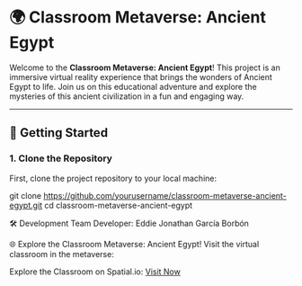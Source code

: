 # 🌍 Classroom Metaverse: Ancient Egypt

Welcome to the **Classroom Metaverse: Ancient Egypt**! This project is an immersive virtual reality experience that brings the wonders of Ancient Egypt to life. Join us on this educational adventure and explore the mysteries of this ancient civilization in a fun and engaging way.

---


## 🚀 Getting Started

### 1. Clone the Repository
First, clone the project repository to your local machine:

git clone https://github.com/yourusername/classroom-metaverse-ancient-egypt.git
cd classroom-metaverse-ancient-egypt

🛠️ Development Team
Developer: Eddie Jonathan García Borbón

🌐 Explore the Classroom Metaverse: Ancient Egypt!
Visit the virtual classroom in the metaverse:

Explore the Classroom on Spatial.io: [Visit Now](https://www.spatial.io/s/Classroom-Metaverse-Ancient-Egypt-643eaac32cdf0e61cc281c37?share=7314498494047418523)
